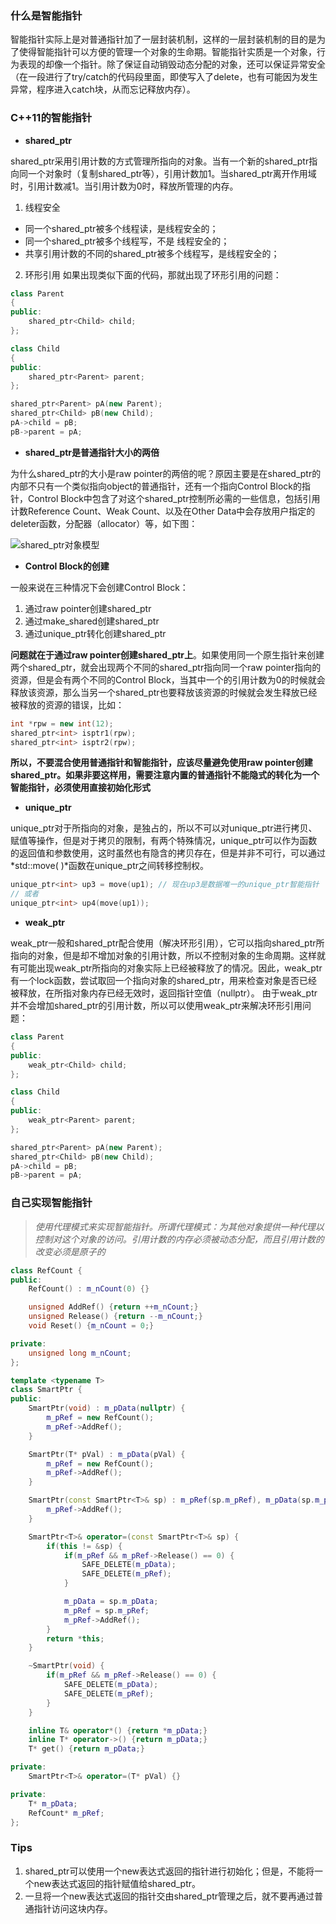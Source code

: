 ### 什么是智能指针

智能指针实际上是对普通指针加了一层封装机制，这样的一层封装机制的目的是为了使得智能指针可以方便的管理一个对象的生命期。智能指针实质是一个对象，行为表现的却像一个指针。除了保证自动销毁动态分配的对象，还可以保证异常安全（在一段进行了try/catch的代码段里面，即使写入了delete，也有可能因为发生异常，程序进入catch块，从而忘记释放内存）。

### C++11的智能指针

* **shared_ptr**

shared_ptr采用引用计数的方式管理所指向的对象。当有一个新的shared_ptr指向同一个对象时（复制shared_ptr等），引用计数加1。当shared_ptr离开作用域时，引用计数减1。当引用计数为0时，释放所管理的内存。

1. 线程安全
* 同一个shared_ptr被多个线程读，是线程安全的；
* 同一个shared_ptr被多个线程写，不是 线程安全的；
* 共享引用计数的不同的shared_ptr被多个线程写，是线程安全的；

2. 环形引用
如果出现类似下面的代码，那就出现了环形引用的问题：
```cpp
class Parent
{
public:
    shared_ptr<Child> child;
};

class Child
{
public:
    shared_ptr<Parent> parent;
};

shared_ptr<Parent> pA(new Parent);
shared_ptr<Child> pB(new Child);
pA->child = pB;
pB->parent = pA;
```

* **shared_ptr是普通指针大小的两倍**

为什么shared_ptr的大小是raw pointer的两倍的呢？原因主要是在shared_ptr的内部不只有一个类似指向object的普通指针，还有一个指向Control Block的指针，Control Block中包含了对这个shared_ptr控制所必需的一些信息，包括引用计数Reference Count、Weak Count、以及在Other Data中会存放用户指定的deleter函数，分配器（allocator）等，如下图：

![shared_ptr对象模型](http://upload-images.jianshu.io/upload_images/7109298-d882b6115e4a10d3.png?imageMogr2/auto-orient/strip%7CimageView2/2/w/1240)

* **Control Block的创建**

一般来说在三种情况下会创建Control Block：
1. 通过raw pointer创建shared_ptr
2. 通过make_shared创建shared_ptr
3. 通过unique_ptr转化创建shared_ptr

**问题就在于通过raw pointer创建shared_ptr上**。如果使用同一个原生指针来创建两个shared_ptr，就会出现两个不同的shared_ptr指向同一个raw pointer指向的资源，但是会有两个不同的Control Block，当其中一个的引用计数为0的时候就会释放该资源，那么当另一个shared_ptr也要释放该资源的时候就会发生释放已经被释放的资源的错误，比如：
```cpp
int *rpw = new int(12);
shared_ptr<int> isptr1(rpw);
shared_ptr<int> isptr2(rpw);
```
**所以，不要混合使用普通指针和智能指针，应该尽量避免使用raw pointer创建shared_ptr。如果非要这样用，需要注意内置的普通指针不能隐式的转化为一个智能指针，必须使用直接初始化形式**
* **unique_ptr**

unique_ptr对于所指向的对象，是独占的，所以不可以对unique_ptr进行拷贝、赋值等操作，但是对于拷贝的限制，有两个特殊情况，unique_ptr可以作为函数的返回值和参数使用，这时虽然也有隐含的拷贝存在，但是并非不可行，可以通过*std::move( )*函数在unique_ptr之间转移控制权。

```cpp
unique_ptr<int> up3 = move(up1); // 现在up3是数据唯一的unique_ptr智能指针
// 或者
unique_ptr<int> up4(move(up1));
```

* **weak_ptr**

weak_ptr一般和shared_ptr配合使用（解决环形引用），它可以指向shared_ptr所指向的对象，但是却不增加对象的引用计数，所以不控制对象的生命周期。这样就有可能出现weak_ptr所指向的对象实际上已经被释放了的情况。因此，weak_ptr有一个lock函数，尝试取回一个指向对象的shared_ptr，用来检查对象是否已经被释放，在所指对象内存已经无效时，返回指针空值（nullptr）。
由于weak_ptr并不会增加shared_ptr的引用计数，所以可以使用weak_ptr来解决环形引用问题：
```cpp
class Parent
{
public:
    weak_ptr<Child> child;
};

class Child
{
public:
    weak_ptr<Parent> parent;
};

shared_ptr<Parent> pA(new Parent);
shared_ptr<Child> pB(new Child);
pA->child = pB;
pB->parent = pA;
```

### 自己实现智能指针
> *使用代理模式来实现智能指针。所谓代理模式：为其他对象提供一种代理以控制对这个对象的访问。引用计数的内存必须被动态分配，而且引用计数的改变必须是原子的*

```cpp
class RefCount {
public:
    RefCount() : m_nCount(0) {}

    unsigned AddRef() {return ++m_nCount;}
    unsigned Release() {return --m_nCount;}
    void Reset() {m_nCount = 0;}

private:
    unsigned long m_nCount;
};

template <typename T>
class SmartPtr {
public:
    SmartPtr(void) : m_pData(nullptr) {
        m_pRef = new RefCount();
        m_pRef->AddRef();
    }

    SmartPtr(T* pVal) : m_pData(pVal) {
        m_pRef = new RefCount();
        m_pRef->AddRef();
    }

    SmartPtr(const SmartPtr<T>& sp) : m_pRef(sp.m_pRef), m_pData(sp.m_pData) {
        m_pRef->AddRef();
    }

    SmartPtr<T>& operator=(const SmartPtr<T>& sp) {
        if(this != &sp) {
            if(m_pRef && m_pRef->Release() == 0) {
                SAFE_DELETE(m_pData);
                SAFE_DELETE(m_pRef);
            }

            m_pData = sp.m_pData;
            m_pRef = sp.m_pRef;
            m_pRef->AddRef();
        }
        return *this;
    }

    ~SmartPtr(void) {
        if(m_pRef && m_pRef->Release() == 0) {
            SAFE_DELETE(m_pData);
            SAFE_DELETE(m_pRef);
        }
    }

    inline T& operator*() {return *m_pData;}
    inline T* operator->() {return m_pData;}
    T* get() {return m_pData;}

private:
    SmartPtr<T>& operator=(T* pVal) {}

private:
    T* m_pData;
    RefCount* m_pRef;
};
```

### Tips

1. shared_ptr可以使用一个new表达式返回的指针进行初始化；但是，不能将一个new表达式返回的指针赋值给shared_ptr。
2. 一旦将一个new表达式返回的指针交由shared_ptr管理之后，就不要再通过普通指针访问这块内存。

